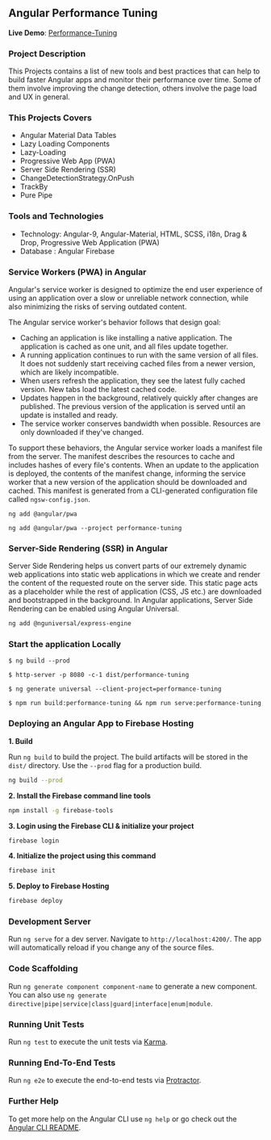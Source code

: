 ## Angular Performance Tuning  

**Live Demo**: [Performance-Tuning](https://performance-tuning-3450d.firebaseapp.com)


### Project Description

This Projects contains a list of new tools and best practices that can help to build faster Angular apps and monitor their performance over time. Some of them involve improving the change detection, others involve the page load and UX in general.


### This Projects Covers

- Angular Material Data Tables
- Lazy Loading Components
- Lazy-Loading
- Progressive Web App (PWA)
- Server Side Rendering (SSR)
- ChangeDetectionStrategy.OnPush
- TrackBy
- Pure Pipe


### Tools and Technologies

- Technology: Angular-9, Angular-Material, HTML, SCSS, i18n, Drag & Drop, Progressive Web Application (PWA)
- Database : Angular Firebase


### Service Workers (PWA) in Angular 

Angular's service worker is designed to optimize the end user experience of using an application over a slow or unreliable network connection, while also minimizing the risks of serving outdated content.

The Angular service worker's behavior follows that design goal:

* Caching an application is like installing a native application. The application is cached as one unit, and all files update together.
* A running application continues to run with the same version of all files. It does not suddenly start receiving cached files from a newer version, which are likely incompatible.
* When users refresh the application, they see the latest fully cached version. New tabs load the latest cached code.
* Updates happen in the background, relatively quickly after changes are published. The previous version of the application is served until an update is installed and ready.
* The service worker conserves bandwidth when possible. Resources are only downloaded if they've changed.

To support these behaviors, the Angular service worker loads a manifest file from the server. The manifest describes the resources to cache and includes hashes of every file's contents. When an update to the application is deployed, the contents of the manifest change, informing the service worker that a new version of the application should be downloaded and cached. This manifest is generated from a CLI-generated configuration file called `ngsw-config.json`.

```
ng add @angular/pwa
```
```
ng add @angular/pwa --project performance-tuning
```

### Server-Side Rendering (SSR) in Angular 

Server Side Rendering helps us convert parts of our extremely dynamic web applications into static web applications in which we create and render the content of the requested route on the server side. This static page acts as a placeholder while the rest of application (CSS, JS etc.) are downloaded and bootstrapped in the background. In Angular applications, Server Side Rendering can be enabled using Angular Universal.

```bash
ng add @nguniversal/express-engine
```

### Start the application Locally

```
$ ng build --prod

$ http-server -p 8080 -c-1 dist/performance-tuning

$ ng generate universal --client-project=performance-tuning

$ npm run build:performance-tuning && npm run serve:performance-tuning
```


### Deploying an Angular App to Firebase Hosting

**1. Build** 

Run `ng build` to build the project. The build artifacts will be stored in the `dist/` directory. Use the `--prod` flag for a production build.
```bash
ng build --prod
```
**2. Install the Firebase command line tools**
```bash
npm install -g firebase-tools
```
**3. Login using the Firebase CLI & initialize your project**
```bash
firebase login
```
**4. Initialize the project using this command**
```bash
firebase init
```
**5. Deploy to Firebase Hosting**
```bash
firebase deploy
```

### Development Server

Run `ng serve` for a dev server. Navigate to `http://localhost:4200/`. The app will automatically reload if you change any of the source files.

### Code Scaffolding

Run `ng generate component component-name` to generate a new component. You can also use `ng generate directive|pipe|service|class|guard|interface|enum|module`.

### Running Unit Tests

Run `ng test` to execute the unit tests via [Karma](https://karma-runner.github.io).

### Running End-To-End Tests

Run `ng e2e` to execute the end-to-end tests via [Protractor](http://www.protractortest.org/).

### Further Help

To get more help on the Angular CLI use `ng help` or go check out the [Angular CLI README](https://github.com/angular/angular-cli/blob/master/README.md).
